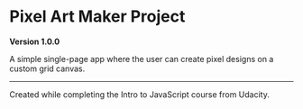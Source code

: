 # Pixel Art Maker Project
**Version 1.0.0**

A simple single-page app where the user can create pixel designs on a custom grid canvas.

---

Created while completing the Intro to JavaScript course from Udacity.
